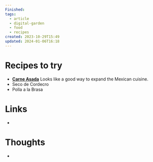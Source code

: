 ```yaml
---
Finished: 
tags:
  - article
  - digital-garden
  - food
  - recipes
created: 2023-10-29T15:49
updated: 2024-01-06T16:18
---
```



# Recipes to try


- **[Carne Asada](https://thestayathomechef.com/authentic-carne-asada/)** Looks like a good way to expand the Mexican cuisine. 
- Seco de Cordecro
- Polla a la Brasa

# Links
- 

# Thoughts 
- 


